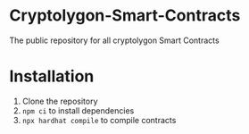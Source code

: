 # Cryptolygon-Smart-Contracts
The public repository for all cryptolygon Smart Contracts


# Installation

1. Clone the repository
2. `npm ci` to install dependencies
3. `npx hardhat compile` to compile contracts
